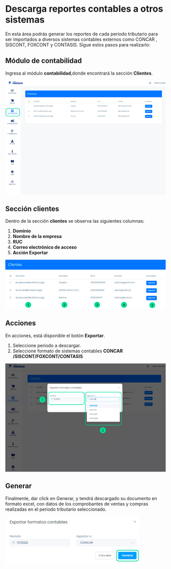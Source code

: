 # Descarga reportes contables a otros sistemas

En esta área podrás generar los reportes de cada período tributario para ser importados a diversos sistemas contables externos como CONCAR , SISCONT, FOXCONT y CONTASIS. Sigue estos pasos para realizarlo:

## Módulo de contabilidad

Ingresa al módulo **contabilidad**,donde encontrará la sección **Clientes**.

![Alt text](img/1_contabilidad.jpg)

## Sección clientes

Dentro de la sección **clientes** se observa las siguientes columnas:

1. **Dominio**
2. **Nombre de la empresa**
3. **RUC**
4. **Correo electrónico de acceso**
5. **Acción Exportar**

![Alt text](img/2_contabilidad.jpg)

## Acciones

En acciones, está disponible el botón **Exportar**.

1. Seleccione periodo a descargar.
2. Seleccione formato de sistemas contables **CONCAR /SISCONT/FOXCONT/CONTASIS**

![Alt text](img/3_contabilidad.jpg)

## Generar

Finalmente, dar click en Generar, y tendrá descargado su documento en formato excel, con datos de los comprobantes de ventas y compras realizadas en el periodo tributario seleccionado.

![Alt text](img/4_contabilidad.jpg)

